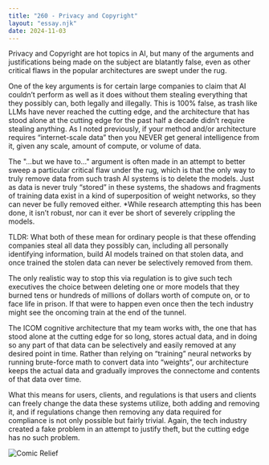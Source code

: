 ```yaml
---
title: "260 - Privacy and Copyright"
layout: "essay.njk"
date: 2024-11-03
---
```


Privacy and Copyright are hot topics in AI, but many of the arguments and justifications being made on the subject are blatantly false, even as other critical flaws in the popular architectures are swept under the rug.

One of the key arguments is for certain large companies to claim that AI couldn’t perform as well as it does without them stealing everything that they possibly can, both legally and illegally. This is 100% false, as trash like LLMs have never reached the cutting edge, and the architecture that has stood alone at the cutting edge for the past half a decade didn’t require stealing anything. As I noted previously, if your method and/or architecture requires “internet-scale data” then you NEVER get general intelligence from it, given any scale, amount of compute, or volume of data.

The "...but we have to..." argument is often made in an attempt to better sweep a particular critical flaw under the rug, which is that the only way to truly remove data from such trash AI systems is to delete the models. Just as data is never truly “stored” in these systems, the shadows and fragments of training data exist in a kind of superposition of weight networks, so they can never be fully removed either. *While research attempting this has been done, it isn’t robust, nor can it ever be short of severely crippling the models.

TLDR: What both of these mean for ordinary people is that these offending companies steal all data they possibly can, including all personally identifying information, build AI models trained on that stolen data, and once trained the stolen data can never be selectively removed from them. 

The only realistic way to stop this via regulation is to give such tech executives the choice between deleting one or more models that they burned tens or hundreds of millions of dollars worth of compute on, or to face life in prison. If that were to happen even once then the tech industry might see the oncoming train at the end of the tunnel.

The ICOM cognitive architecture that my team works with, the one that has stood alone at the cutting edge for so long, stores actual data, and in doing so any part of that data can be selectively and easily removed at any desired point in time. Rather than relying on “training” neural networks by running brute-force math to convert data into “weights”, our architecture keeps the actual data and gradually improves the connectome and contents of that data over time.

What this means for users, clients, and regulations is that users and clients can freely change the data these systems utilize, both adding and removing it, and if regulations change then removing any data required for compliance is not only possible but fairly trivial. Again, the tech industry created a fake problem in an attempt to justify theft, but the cutting edge has no such problem.

![Comic Relief](https://media.licdn.com/dms/image/v2/D4D22AQGUInZI15aQDg/feedshare-shrink_800/feedshare-shrink_800/0/1729740114997?e=1736985600&v=beta&t=gnEAqexjOfJbiBuPi14rrXCXK32ePqI24JJYtSHGJA8)